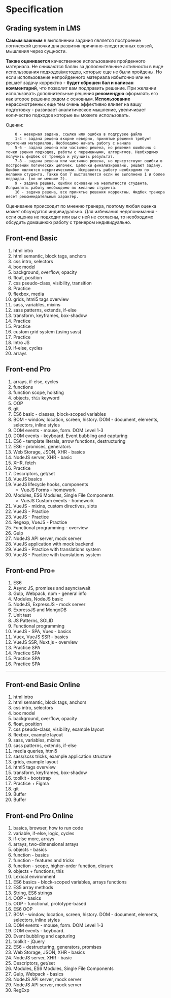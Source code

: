 # Specification

## Grading system in LMS

**Самым важным** в выполнении задания является построение логической цепочки для развития причинно-следственных связей, мышления через сущности.

**Также оценивается** качественное использование пройденного материала. Не снижаются баллы за дополнительные активности в виде использования подходов\методов, которые еще не были пройдены. Но если использование непройденного материала избыточно или не решает задачу корректно - **будет сброшен бал и написан комментарий**, что позволит вам подправить решение.
При желании использовать дополнительные решения **рекомендую** оформлять его как второе решение рядом с основным. **Использование** нерассмотренных еще тем очень эффективно влияет на вашу подготовку - развивает аналитическое мышление, увеличивает количество подходов которые вы можете использовать.

Оценки:
        
        0 - неверная задача, ссылка или ошибка в подгрузке файла
        1-4 - задача решена вкорне неверно, принятые решения требуют прочтения материалов. Необходимо начать работу с начала
        5-6 - задача решена или частично решена, но решения ошибочны с точки зрения подходов, работы с переменными, алгоритмов. Необходимо получить фидбек от тренера и улучшить результат.
        7-8 - задача решена или частично решена, но присутствуют ошибки в построении логических цепочек. Цепочки финализированы, решают задачу. Ошибки являются некритическими. Исправлять работу необходимо по желанию студента. Также бал 7 выставляется если не выполнено 1 и более подзадач. (но не меньше 2).
        9 - задача решена, ошибки основаны на неопытности студента. Исправлять работу необходимо по желанию студента.
        10 - задача решена, все принятые решения корректны. Фидбек тренера несет рекомендательный характер.
    
Оценивание происходит по мнению тренера, поэтому любая оценка может обсуждатся индивидуально.
Для избежания недопонимания - если оценка не подходит или вы с ней не согласны, то необходимо обсудить домашнюю работу с тренером индивидуально.

## Front-end Basic
1. html intro
2. html semantic, block tags, anchors
3. css intro, selectors
4. box model
5. background, overflow, opacity
6. float, position
7. css pseudo-class, visibility, transition
8. Practice
9. flexbox, media
10. grids, html5 tags overview
11. sass, variables, mixins
12. sass patterns, extends, if-else
13. transform, keyframes, box-shadow 
14. Practice
15. Practice
16. custom grid system (using sass)
17. Practice
18. Intro JS
19. if-else, cycles
20. arrays

## Front-end Pro

1. arrays, if-else, cycles
2. functions
3. function scope, hoisting
4. objects, `this` keyword
5. OOP
6. git
7. ES6 basic - classes, block-scoped variables
8. BOM - window, location, screen, history. DOM - document, elements, selectors, inline styles
9. DOM events - mouse, form. DOM Level 1-3
10. DOM events - keyboard. Event bubbling and capturing
11. ES6 - template literals, arrow functions, destructuring
12. ES6 - promises, generators
13. Web Storage, JSON, XHR - basics
14. NodeJS server, XHR - basic
15. XHR, fetch
16. Practice
17. Descriptors, get/set
18. VueJS basics
19. VueJS lifecycle hooks, components
    * VueJS Forms - homework
20. Modules, ES6 Modules, Single File Components
    * VueJS Custom events - homework
21. VueJS - mixins, custom directives, slots
22. VueJS - Practice
23. VueJS - Practice
24. Regexp, VueJS - Practice
25. Functional programming - overview
26. Gulp
27. NodeJS API server, mock server
28. VueJS application with mock backend
29. VueJS - Practice with translations system
30. VueJS - Practice with translations system

## Front-end Pro+

1. ES6
2. Async JS, promises and async/await
3. Gulp, Webpack, npm - general info
4. Modules, NodeJS basic
5. NodeJS, ExpressJS - mock server
6. ExpressJS and MongoDB
7. Unit test
8. JS Patterns, SOLID
9. Functional programming
10. VueJS - SPA, Vuex - basics
11. Vuex, VueJS SSR - basics
12. VueJS SSR, Nuxt.js - overview
13. Practice SPA
14. Practice SPA
15. Practice SPA
16. Practice SPA

---

## Front-end Basic Online
1. html intro
2. html semantic, block tags, anchors
3. css intro, selectors
4. box model
5. background, overflow, opacity
6. float, position
7. css pseudo-class, visibility, example layout
8. flexbox, example layout
9. sass, variables, mixins
10. sass patterns, extends, if-else
11. media queries, html5
12. sass/scss tricks, example application structure
13. grids, example layout
14. html5 tags overview
15. transform, keyframes, box-shadow
16. toolkit - bootstrap
17. Practice + Figma
18. git
19. Buffer
20. Buffer

## Front-end Pro Online

1. basics, browser, how to run code
2. variable, if-else, logic, cycles
3. if-else more, arrays
4. arrays, two-dimensional arrays
5. objects - basics
6. function - basics
7. function - features and tricks
8. function - scope, higher-order function, closure
9. objects + functions, this
10. Lexical environment
11. ES6 basics - block-scoped variables, arrays functions
12. ES5 array methods
13. String, ES6 strings
14. OOP - basics
15. OOP - functional, prototype-based
16. ES6 OOP
17. BOM - window, location, screen, history. DOM - document, elements, selectors, inline styles
18. DOM events - mouse, form. DOM Level 1-3
19. DOM events - keyboard.
20. Event bubbling and capturing 
21. toolkit - jQuery
22. ES6 - destructuring, generators, promises
23. Web Storage, JSON, XHR - basics
24. NodeJS server, XHR - basic
25. Descriptors, get/set
26. Modules, ES6 Modules, Single File Components
27. Gulp, Webpack - basics 
28. NodeJS API server, mock server
29. NodeJS API server, mock server
30. RegExp